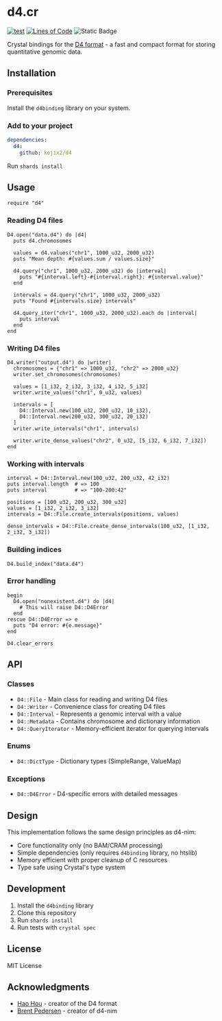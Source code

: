 # d4.cr

[![test](https://github.com/kojix2/d4.cr/actions/workflows/test.yml/badge.svg)](https://github.com/kojix2/d4.cr/actions/workflows/test.yml)
[![Lines of Code](https://img.shields.io/endpoint?url=https%3A%2F%2Ftokei.kojix2.net%2Fbadge%2Fgithub%2Fkojix2%2Fd4.cr%2Flines)](https://tokei.kojix2.net/github/kojix2/d4.cr)
![Static Badge](https://img.shields.io/badge/PURE-VIBE_CODING-magenta)

Crystal bindings for the [D4 format](https://github.com/38/d4-format) - a fast and compact format for storing quantitative genomic data.

## Installation

### Prerequisites

Install the `d4binding` library on your system.

### Add to your project

```yaml
dependencies:
  d4:
    github: kojix2/d4
```

Run `shards install`

## Usage

```crystal
require "d4"
```

### Reading D4 files

```crystal
D4.open("data.d4") do |d4|
  puts d4.chromosomes

  values = d4.values("chr1", 1000_u32, 2000_u32)
  puts "Mean depth: #{values.sum / values.size}"

  d4.query("chr1", 1000_u32, 2000_u32) do |interval|
    puts "#{interval.left}-#{interval.right}: #{interval.value}"
  end

  intervals = d4.query("chr1", 1000_u32, 2000_u32)
  puts "Found #{intervals.size} intervals"

  d4.query_iter("chr1", 1000_u32, 2000_u32).each do |interval|
    puts interval
  end
end
```

### Writing D4 files

```crystal
D4.writer("output.d4") do |writer|
  chromosomes = {"chr1" => 1000_u32, "chr2" => 2000_u32}
  writer.set_chromosomes(chromosomes)

  values = [1_i32, 2_i32, 3_i32, 4_i32, 5_i32]
  writer.write_values("chr1", 0_u32, values)

  intervals = [
    D4::Interval.new(100_u32, 200_u32, 10_i32),
    D4::Interval.new(200_u32, 300_u32, 20_i32)
  ]
  writer.write_intervals("chr1", intervals)

  writer.write_dense_values("chr2", 0_u32, [5_i32, 6_i32, 7_i32])
end
```

### Working with intervals

```crystal
interval = D4::Interval.new(100_u32, 200_u32, 42_i32)
puts interval.length  # => 100
puts interval         # => "100-200:42"

positions = [100_u32, 200_u32, 300_u32]
values = [1_i32, 2_i32, 3_i32]
intervals = D4::File.create_intervals(positions, values)

dense_intervals = D4::File.create_dense_intervals(100_u32, [1_i32, 2_i32, 3_i32])
```

### Building indices

```crystal
D4.build_index("data.d4")
```

### Error handling

```crystal
begin
  D4.open("nonexistent.d4") do |d4|
    # This will raise D4::D4Error
  end
rescue D4::D4Error => e
  puts "D4 error: #{e.message}"
end

D4.clear_errors
```

## API

### Classes

- `D4::File` - Main class for reading and writing D4 files
- `D4::Writer` - Convenience class for creating D4 files
- `D4::Interval` - Represents a genomic interval with a value
- `D4::Metadata` - Contains chromosome and dictionary information
- `D4::QueryIterator` - Memory-efficient iterator for querying intervals

### Enums

- `D4::DictType` - Dictionary types (SimpleRange, ValueMap)

### Exceptions

- `D4::D4Error` - D4-specific errors with detailed messages

## Design

This implementation follows the same design principles as d4-nim:

- Core functionality only (no BAM/CRAM processing)
- Simple dependencies (only requires `d4binding` library, no htslib)
- Memory efficient with proper cleanup of C resources
- Type safe using Crystal's type system

## Development

1. Install the `d4binding` library
2. Clone this repository
3. Run `shards install`
4. Run tests with `crystal spec`

## License

MIT License

## Acknowledgments

- [Hao Hou](https://github.com/38) - creator of the D4 format
- [Brent Pedersen](https://github.com/brentp) - creator of d4-nim
